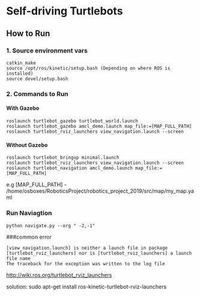# Self-driving Turtlebots
## How to Run
### 1. Source environment vars
```
catkin_make
source /opt/ros/kinetic/setup.bash (Depending on where ROS is installed)
source devel/setup.bash
```

### 2. Commands to Run
#### With Gazebo
```
roslaunch turtlebot_gazebo turtlebot_world.launch
roslaunch turtlebot_gazebo amcl_demo.launch map_file:=[MAP_FULL_PATH]
roslaunch turtlebot_rviz_launchers view_navigation.launch --screen
```


#### Without Gazebo
```
roslaunch turtlebot_bringup minimal.launch
roslaunch turtlebot_rviz_launchers view_navigation.launch --screen
roslaunch turtlebot_navigation amcl_demo.launch map_file:=[MAP_FULL_PATH] 
```
e.g [MAP_FULL_PATH] - /home/osboxes/RoboticsProject/robotics_project_2019/src/map/my_map.yaml

### Run Naviagtion
```
python navigate.py --org " -2,-1"
```



###common error
```
[view_navigation.launch] is neither a launch file in package [turtlebot_rviz_launchers] nor is [turtlebot_rviz_launchers] a launch file name
The traceback for the exception was written to the log file
```

http://wiki.ros.org/turtlebot_rviz_launchers

solution: 
sudo apt-get install ros-kinetic-turtlebot-rviz-launchers 


